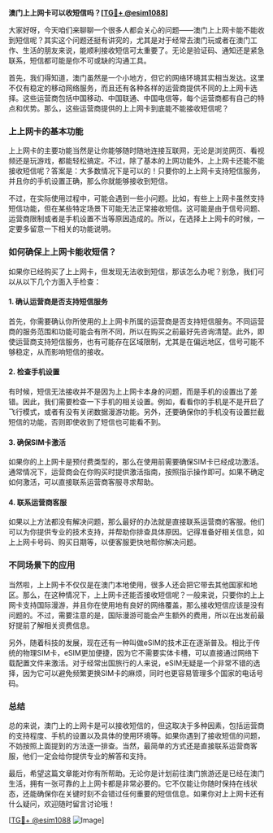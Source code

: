 **澳门上上网卡可以收短信吗？[[TG💪+ @esim1088](https://t.me/s/esim1088)]**

大家好呀，今天咱们来聊聊一个很多人都会关心的问题——澳门上上网卡能不能收到短信呢？其实这个问题还挺有讲究的，尤其是对于经常去澳门玩或者在澳门工作、生活的朋友来说，能顺利接收短信可太重要了。无论是验证码、通知还是紧急联系，短信都可能是你不可或缺的沟通工具。

首先，我们得知道，澳门虽然是一个小地方，但它的网络环境其实相当发达。这里不仅有稳定的移动网络服务，而且还有各种各样的运营商提供不同的上上网卡选择。这些运营商包括中国移动、中国联通、中国电信等，每个运营商都有自己的特点和优势。那么，这些运营商提供的上上网卡到底能不能接收短信呢？

### 上上网卡的基本功能

上上网卡的主要功能当然是让你能够随时随地连接互联网，无论是浏览网页、看视频还是玩游戏，都能轻松搞定。不过，除了基本的上网功能外，上上网卡还能不能接收短信呢？答案是：大多数情况下是可以的！只要你的上上网卡支持短信服务，并且你的手机设置正确，那么你就能够接收到短信。

不过，在实际使用过程中，可能会遇到一些小问题。比如，有些上上网卡虽然支持短信功能，但在某些特定场景下可能无法正常接收短信。这可能是由于信号问题、运营商限制或者是手机设置不当等原因造成的。所以，在选择上上网卡的时候，一定要多留意一下相关的功能说明。

### 如何确保上上网卡能收短信？

如果你已经购买了上上网卡，但发现无法收到短信，那该怎么办呢？别急，我们可以从以下几个方面入手检查：

#### 1. 确认运营商是否支持短信服务

首先，你需要确认你所使用的上上网卡所属的运营商是否支持短信服务。不同运营商的服务范围和功能可能会有所不同，所以在购买之前最好先咨询清楚。此外，即使运营商支持短信服务，也有可能存在区域限制，尤其是在偏远地区，信号可能不够稳定，从而影响短信的接收。

#### 2. 检查手机设置

有时候，短信无法接收并不是因为上上网卡本身的问题，而是手机的设置出了差错。因此，我们需要检查一下手机的相关设置。例如，看看你的手机是不是开启了飞行模式，或者有没有关闭数据漫游功能。另外，还要确保你的手机没有设置拦截短信的功能，否则即使收到了短信也可能看不到。

#### 3. 确保SIM卡激活

如果你的上上网卡是预付费类型的，那么在使用前需要确保SIM卡已经成功激活。通常情况下，运营商会在你购买时提供激活指南，按照指示操作即可。如果不确定如何激活，可以直接联系运营商客服寻求帮助。

#### 4. 联系运营商客服

如果以上方法都没有解决问题，那么最好的办法就是直接联系运营商的客服。他们可以为你提供专业的技术支持，并帮助你排查具体原因。记得准备好相关信息，如上上网卡号码、购买日期等，以便客服更快地帮你解决问题。

### 不同场景下的应用

当然啦，上上网卡不仅仅是在澳门本地使用，很多人还会把它带去其他国家和地区。那么，在这种情况下，上上网卡还能否接收短信呢？一般来说，只要你的上上网卡支持国际漫游，并且你在使用地有良好的网络覆盖，那么接收短信应该是没有问题的。不过，需要注意的是，国际漫游可能会产生额外的费用，所以在出发前最好提前了解相关资费信息。

另外，随着科技的发展，现在还有一种叫做eSIM的技术正在逐渐普及。相比于传统的物理SIM卡，eSIM更加便捷，因为它不需要实体卡槽，可以直接通过网络下载配置文件来激活。对于经常出国旅行的人来说，eSIM无疑是一个非常不错的选择，因为它可以避免频繁更换SIM卡的麻烦，同时也更容易管理多个国家的电话号码。

### 总结

总的来说，澳门上的上网卡是可以接收短信的，但这取决于多种因素，包括运营商的支持程度、手机的设置以及具体的使用环境等。如果你遇到了接收短信的问题，不妨按照上面提到的方法逐一排查。当然，最简单的方式还是直接联系运营商客服，他们一定会给你提供专业的解答和支持。

最后，希望这篇文章能对你有所帮助。无论你是计划前往澳门旅游还是已经在澳门生活，拥有一张可靠的上上网卡都是非常必要的。它不仅能让你随时保持在线状态，还能确保你在关键时刻不会错过任何重要的短信信息。如果你对上上网卡还有什么疑问，欢迎随时留言讨论哦！

[[TG💪+ @esim1088](https://t.me/s/esim1088) ![Image](https://i.postimg.cc/4NQfJmqS/Snipaste-2025-05-13-00-14-12.png)]